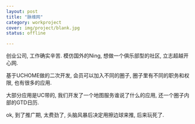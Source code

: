 ```yaml
---
layout: post 
title: "脉维网"
category: workproject
cover: img/project/blank.jpg
status: offline

---
```



创业公司, 工作确实辛苦. 模仿国外的Ning, 想做一个俱乐部型的社区, 立志超越开心网.

基于UCHOME做的二次开发, 会员可以加入不同的圈子, 圈子里有不同的职务和权限, 也有很多的应用.

大部分应用是UC带的, 我们开发了一个地图服务谁说了什么的应用, 还一个圈子内部的GTD日历.

ok, 到了推广期, 太费劲了, 头脑风暴后决定用擦边球来推, 后来玩死了.
